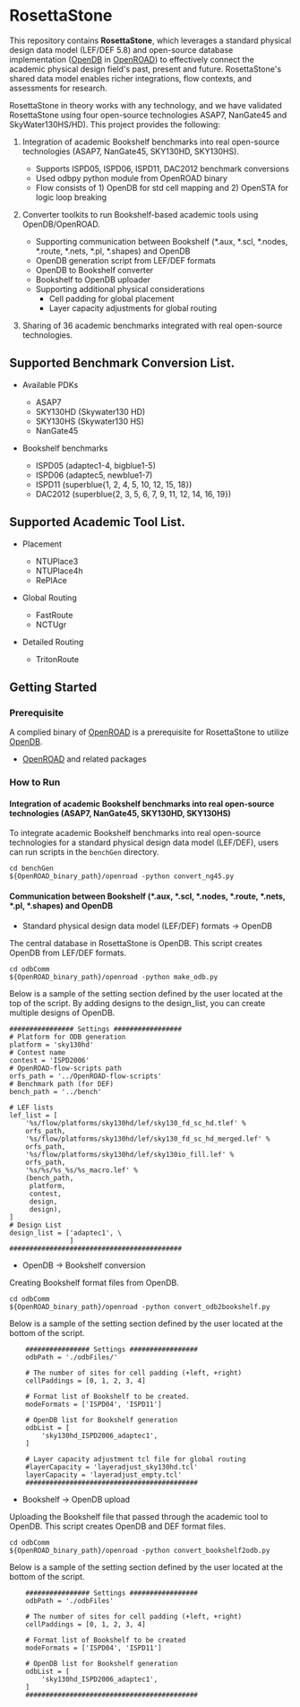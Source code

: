 # RosettaStone
This repository contains **RosettaStone**, which leverages a standard physical design data model (LEF/DEF 5.8) and open-source database implementation ([OpenDB](https://github.com/The-OpenROAD-Project/OpenROAD/blob/master/src/odb/README.md) in [OpenROAD](https://github.com/The-OpenROAD-Project/OpenROAD)) to effectively connect the academic physical design field's past, present and future. RosettaStone's shared data model enables richer integrations, flow contexts, and assessments for research. 

RosettaStone in theory works with any technology, and we have validated RosettaStone using four open-source technologies ASAP7, NanGate45 and SkyWater130HS/HD). 
This project provides the following:
1. Integration of academic Bookshelf benchmarks into real open-source technologies (ASAP7, NanGate45, SKY130HD, SKY130HS). 
    - Supports ISPD05, ISPD06, ISPD11, DAC2012 benchmark conversions
    - Used odbpy python module from OpenROAD binary
    - Flow consists of 1) OpenDB for std cell mapping and 2) OpenSTA for logic loop breaking
  
2. Converter toolkits to run Bookshelf-based academic tools using OpenDB/OpenROAD.
    - Supporting communication between Bookshelf (*.aux, *.scl, *.nodes, *.route, *.nets, *.pl, *.shapes) and OpenDB
    - OpenDB generation script from LEF/DEF formats
    - OpenDB to Bookshelf converter
    - Bookshelf to OpenDB uploader
    - Supporting additional physical considerations
        - Cell padding for global placement
        - Layer capacity adjustments for global routing
  
3. Sharing of 36 academic benchmarks integrated with real open-source technologies.


## Supported Benchmark Conversion List.

- Available PDKs
    - ASAP7
    - SKY130HD (Skywater130 HD)
    - SKY130HS (Skywater130 HS)
    - NanGate45

- Bookshelf benchmarks
    - ISPD05 (adaptec1-4, bigblue1-5)
    - ISPD06 (adaptec5, newblue1-7)
    - ISPD11 (superblue{1, 2, 4, 5, 10, 12, 15, 18}) 
    - DAC2012 (superblue{2, 3, 5, 6, 7, 9, 11, 12, 14, 16, 19}) 

## Supported Academic Tool List.

- Placement 
    - NTUPlace3
    - NTUPlace4h
    - RePlAce

- Global Routing
    - FastRoute
    - NCTUgr

- Detailed Routing 
    - TritonRoute

## Getting Started

### Prerequisite

A complied binary of [OpenROAD](https://github.com/The-OpenROAD-Project/OpenROAD) is a prerequisite for RosettaStone to utilize [OpenDB](https://github.com/The-OpenROAD-Project/OpenROAD/blob/master/src/odb/README.md).

- [OpenROAD](https://github.com/The-OpenROAD-Project/OpenROAD) and related packages

### How to Run

#### Integration of academic Bookshelf benchmarks into real open-source technologies (ASAP7, NanGate45, SKY130HD, SKY130HS)
To integrate academic Bookshelf benchmarks into real open-source technologies for a standard physical design data model (LEF/DEF), users can run scripts in the `benchGen` directory.
```shell
cd benchGen
${OpenROAD_binary_path}/openroad -python convert_ng45.py
```

#### Communication between Bookshelf (*.aux, *.scl, *.nodes, *.route, *.nets, *.pl, *.shapes) and OpenDB
- Standard physical design data model (LEF/DEF) formats -> OpenDB

The central database in RosettaStone is OpenDB. This script creates OpenDB from LEF/DEF formats.

```shell
cd odbComm
${OpenROAD_binary_path}/openroad -python make_odb.py
```
Below is a sample of the setting section defined by the user located at the top of the script. 
By adding designs to the design_list, you can create multiple designs of OpenDB.

```shell
################ Settings #################
# Platform for ODB generation
platform = 'sky130hd'
# Contest name
contest = 'ISPD2006'
# OpenROAD-flow-scripts path
orfs_path = '../OpenROAD-flow-scripts'
# Benchmark path (for DEF)
bench_path = '../bench'

# LEF lists
lef_list = [ 
    '%s/flow/platforms/sky130hd/lef/sky130_fd_sc_hd.tlef' %
    orfs_path,
    '%s/flow/platforms/sky130hd/lef/sky130_fd_sc_hd_merged.lef' %
    orfs_path,
    '%s/flow/platforms/sky130hd/lef/sky130io_fill.lef' %
    orfs_path,
    '%s/%s/%s_%s/%s_macro.lef' %
    (bench_path,
     platform,
     contest,
     design,
     design),
]
# Design List
design_list = ['adaptec1', \
               ]   
###########################################
```


- OpenDB -> Bookshelf conversion

Creating Bookshelf format files from OpenDB.
```shell
cd odbComm
${OpenROAD_binary_path}/openroad -python convert_odb2bookshelf.py
```
Below is a sample of the setting section defined by the user located at the bottom of the script. 
```shell
    ################ Settings #################
    odbPath = './odbFiles/'

    # The number of sites for cell padding (+left, +right)
    cellPaddings = [0, 1, 2, 3, 4]
    
    # Format list of Bookshelf to be created.
    modeFormats = ['ISPD04', 'ISPD11']
    
    # OpenDB list for Bookshelf generation
    odbList = [ 
        'sky130hd_ISPD2006_adaptec1',
    ]   

    # Layer capacity adjustment tcl file for global routing
    #layerCapacity = 'layeradjust_sky130hd.tcl'
    layerCapacity = 'layeradjust_empty.tcl'
    ###########################################   
```

- Bookshelf -> OpenDB upload

Uploading the Bookshelf file that passed through the academic tool to OpenDB. This script creates OpenDB and DEF format files.
```shell
cd odbComm
${OpenROAD_binary_path}/openroad -python convert_bookshelf2odb.py
```
Below is a sample of the setting section defined by the user located at the bottom of the script. 
```shell
    ################ Settings #################
    odbPath = './odbFiles'

    # The number of sites for cell padding (+left, +right)
    cellPaddings = [0, 1, 2, 3, 4]

    # Format list of Bookshelf to be created
    modeFormats = ['ISPD04', 'ISPD11']

    # OpenDB list for Bookshelf generation
    odbList = [ 
        'sky130hd_ISPD2006_adaptec1',
    ]   
    ###########################################
```

